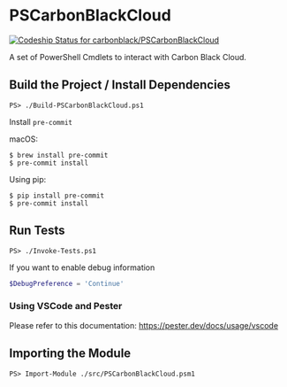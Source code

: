 # PSCarbonBlackCloud

[![Codeship Status for carbonblack/PSCarbonBlackCloud](https://app.codeship.com/projects/a2c8442f-fc13-4f81-9980-ad1413074d3d/status?branch=main)](https://app.codeship.com/projects/462505)

A set of PowerShell Cmdlets to interact with Carbon Black Cloud.

## Build the Project / Install Dependencies

```console
PS> ./Build-PSCarbonBlackCloud.ps1
```

Install `pre-commit`

macOS:

```
$ brew install pre-commit
$ pre-commit install
```

Using pip:

```
$ pip install pre-commit
$ pre-commit install
```

## Run Tests

```console
PS> ./Invoke-Tests.ps1
```

If you want to enable debug information

```powershell
$DebugPreference = 'Continue'
```

### Using VSCode and Pester

Please refer to this documentation: https://pester.dev/docs/usage/vscode

## Importing the Module

```console
PS> Import-Module ./src/PSCarbonBlackCloud.psm1
```
